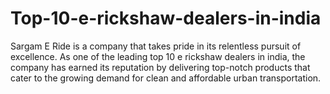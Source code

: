 # Top-10-e-rickshaw-dealers-in-india
Sargam E Ride is a company that takes pride in its relentless pursuit of excellence. As one of the leading top 10 e rickshaw dealers in india, the company has earned its reputation by delivering top-notch products that cater to the growing demand for clean and affordable urban transportation.
